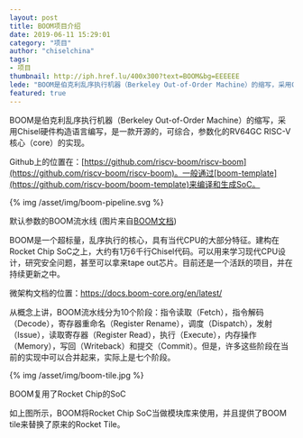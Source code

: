 ```yaml
---
layout: post
title: BOOM项目介绍
date: 2019-06-11 15:29:01
category: "项目"
author: "chiselchina"
tags:
- 项目
thumbnail: http://iph.href.lu/400x300?text=BOOM&bg=EEEEEE
lede: "BOOM是伯克利乱序执行机器（Berkeley Out-of-Order Machine）的缩写，采用Chisel硬件构造语言编写，是一款开源的，可综合，参数化的RV64GC RISC-V核心（core）的实现。"
featured: true
---
```



BOOM是伯克利乱序执行机器（Berkeley Out-of-Order Machine）的缩写，采用Chisel硬件构造语言编写，是一款开源的，可综合，参数化的RV64GC RISC-V核心（core）的实现。


Github上的位置在：[https://github.com/riscv-boom/riscv-boom](https://github.com/riscv-boom/riscv-boom)。一般通过[boom-template](https://github.com/riscv-boom/boom-template)来编译和生成SoC。

<div class="small text-center">
{% img /asset/img/boom-pipeline.svg %}

默认参数的BOOM流水线 (图片来自[BOOM文档](https://docs.boom-core.org/en/latest/sections/intro-overview/boom-pipeline.html))
</div>

BOOM是一个超标量，乱序执行的核心，具有当代CPU的大部分特征。建构在Rocket Chip SoC之上，大约有1万6千行Chisel代码。可以用来学习现代CPU设计，研究安全问题，甚至可以拿来tape out芯片。目前还是一个活跃的项目，并在持续更新之中。

微架构文档的位置：https://docs.boom-core.org/en/latest/

从概念上讲，BOOM流水线分为10个阶段：指令读取（Fetch），指令解码（Decode），寄存器重命名（Register Rename），调度（Dispatch），发射（Issue），读取寄存器（Register Read），执行（Execute），内存操作（Memory），写回（Writeback）和提交（Commit）。但是，许多这些阶段在当前的实现中可以合并起来，实际上是七个阶段。

<div class="small text-center">
{% img /asset/img/boom-tile.jpg %}

BOOM复用了Rocket Chip的SoC
</div>

如上图所示，BOOM将Rocket Chip SoC当做模块库来使用，并且提供了BOOM tile来替换了原来的Rocket Tile。

